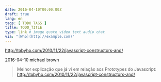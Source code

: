 ```yaml
---
date: 2016-04-10T00:00:00Z
draft: true
lang: en
tags: [ TODO_TAGS ]
title: TODO_TITLE
type: link # image quote video text audio chat
via: "[Who](http://example.com)"
---
```


<http://tobyho.com/2010/11/22/javascript-constructors-and/>

2016-04-10 michael brown
> Melhor explicação que já vi em relação aos Prototypes do Javascript:
http://tobyho.com/2010/11/22/javascript-constructors-and/



